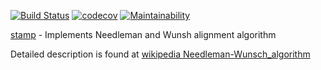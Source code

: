 [![Build Status](https://travis-ci.org/gregoryv/align.svg?branch=master)](https://travis-ci.org/gregoryv/align)
[![codecov](https://codecov.io/gh/gregoryv/align/branch/master/graph/badge.svg)](https://codecov.io/gh/gregoryv/align)
[![Maintainability](https://api.codeclimate.com/v1/badges/26244c26015ebba7f5f0/maintainability)](https://codeclimate.com/github/gregoryv/align/maintainability)

[stamp](https://godoc.org/github.com/gregoryv/align) - Implements Needleman and Wunsh alignment algorithm

Detailed description is found at [wikipedia Needleman-Wunsch_algorithm](https://en.wikipedia.org/wiki/Needleman%E2%80%93Wunsch_algorithm)
